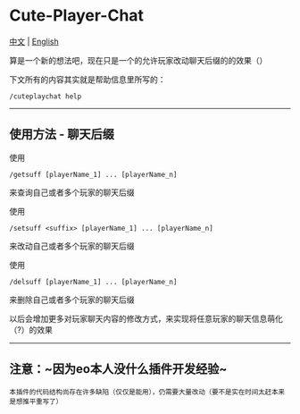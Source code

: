 # Cute-Player-Chat

[中文](README.md) | [English](README_en.md)

算是一个新的想法吧，现在只是一个的允许玩家改动聊天后缀的的效果（）

下文所有的内容其实就是帮助信息里所写的：
~~~
/cuteplaychat help
~~~
---
## 使用方法 - 聊天后缀
使用
~~~
/getsuff [playerName_1] ... [playerName_n]
~~~
来查询自己或者多个玩家的聊天后缀

使用
~~~
/setsuff <suffix> [playerName_1] ... [playerName_n]
~~~
来改动自己或者多个玩家的聊天后缀

使用
~~~
/delsuff [playerName_1] ... [playerName_n]
~~~
来删除自己或者多个玩家的聊天后缀

以后会增加更多对玩家聊天内容的修改方式，来实现将任意玩家的聊天信息萌化（?）的效果

---
## 注意：~因为eo本人没什么插件开发经验~
    本插件的代码结构尚存在许多缺陷（仅仅是能用），仍需要大量改动（要不是实在时间太赶本来是想推平重写了）
